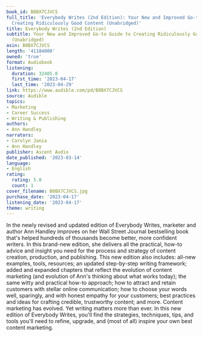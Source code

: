 ```yaml
---
book_id: B0BX7CJVCS
full_title: 'Everybody Writes (2nd Edition): Your New and Improved Go-to Guide to
  Creating Ridiculously Good Content (Unabridged)'
title: Everybody Writes (2nd Edition)
subtitle: Your New and Improved Go-to Guide to Creating Ridiculously Good Content
  (Unabridged)
asin: B0BX7CJVCS
length: '41184000'
owned: 'true'
format: Audiobook
listening:
  duration: 32405.0
  first_time: '2023-04-17'
  last_time: '2023-04-29'
link: https://www.audible.com/pd/B0BX7CJVCS
source: Audible
topics:
- Marketing
- Career Success
- Writing & Publishing
authors:
- Ann Handley
narrators:
- Carolyn Jania
- Ann Handley
publisher: Ascent Audio
date_published: '2023-03-14'
language:
- English
rating:
  rating: 5.0
  count: 1
cover_filename: B0BX7CJVCS.jpg
purchase_date: '2023-04-17'
listening_date: '2023-04-17'
theme: writing
---
```

In the newly revised and updated edition of Everybody Writes, marketer and author Ann Handley improves on her Wall Street Journal bestselling book that's helped hundreds of thousands become better, more confident writers.
In this brand-new edition, she delivers all the practical, how-to advice and insight you need for the process and strategy of content creation, production, and publishing.
This new edition also includes: all-new examples, tools, resources; an updated step-by-step writing framework; added and expanded chapters that reflect the evolution of content marketing (and evolution of Ann's thinking about what works today); the same witty and practical how-to approach; how to attract and retain customers with stellar online communication; how to choose your words well, sparingly, and with honest empathy for your customers; best practices and ideas for crafting credible, trustworthy content; and more.
Content marketing has evolved. Yet writing matters more than ever.
In this new edition of Everybody Writes, you'll find the strategies, techniques, tips, and tools you'll need to refine, upgrade, and (most of all) inspire your own best content marketing.

